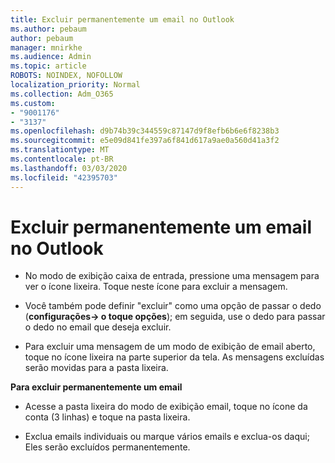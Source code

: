 ```yaml
---
title: Excluir permanentemente um email no Outlook
ms.author: pebaum
author: pebaum
manager: mnirkhe
ms.audience: Admin
ms.topic: article
ROBOTS: NOINDEX, NOFOLLOW
localization_priority: Normal
ms.collection: Adm_O365
ms.custom:
- "9001176"
- "3137"
ms.openlocfilehash: d9b74b39c344559c87147d9f8efb6b6e6f8238b3
ms.sourcegitcommit: e5e09d841fe397a6f841d617a9ae0a560d41a3f2
ms.translationtype: MT
ms.contentlocale: pt-BR
ms.lasthandoff: 03/03/2020
ms.locfileid: "42395703"
---
```

# <a name="permanently-delete-an-email-in-outlook"></a>Excluir permanentemente um email no Outlook

- No modo de exibição caixa de entrada, pressione uma mensagem para ver o ícone lixeira. Toque neste ícone para excluir a mensagem.

- Você também pode definir "excluir" como uma opção de passar o dedo (**configurações-> o toque opções**); em seguida, use o dedo para passar o dedo no email que deseja excluir. 

- Para excluir uma mensagem de um modo de exibição de email aberto, toque no ícone lixeira na parte superior da tela. As mensagens excluídas serão movidas para a pasta lixeira. 

**Para excluir permanentemente um email**

- Acesse a pasta lixeira do modo de exibição email, toque no ícone da conta (3 linhas) e toque na pasta lixeira.

- Exclua emails individuais ou marque vários emails e exclua-os daqui; Eles serão excluídos permanentemente.
